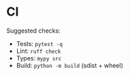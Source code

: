 # CI

Suggested checks:
- Tests: `pytest -q`
- Lint: `ruff check`
- Types: `mypy src`
- Build: `python -m build` (sdist + wheel)
